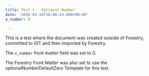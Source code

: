 ```yaml
---
title: Test 1 - Optional Number
date: '2020-03-26T10:06:43.000+00:00'
a_number: 0

---
```

This is a test where the document was created outside of Forestry, committed to GIT and then imported by Forestry.

The `a_number` front matter field was set to 0.

The Forestry Front Matter was also set to use the optionalNumberDefaultZero Template for this test.